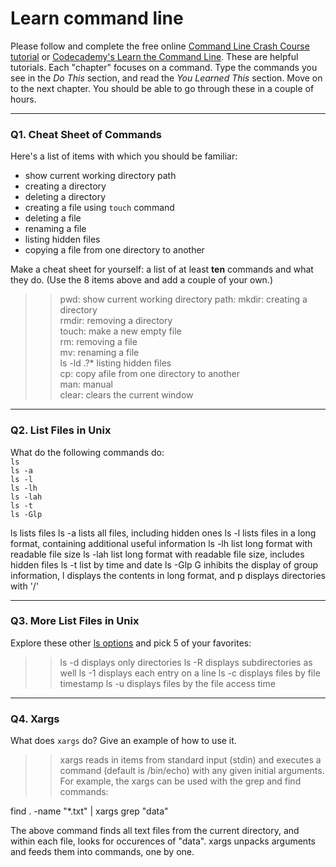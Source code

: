 # Learn command line

Please follow and complete the free online [Command Line Crash Course
tutorial](https://web.archive.org/web/20160708171659/http://cli.learncodethehardway.org/book/) or [Codecademy's Learn the Command Line](https://www.codecademy.com/learn/learn-the-command-line). These are helpful tutorials. Each "chapter" focuses on a command. Type the commands you see in the _Do This_ section, and read the _You Learned This_ section. Move on to the next chapter. You should be able to go through these in a couple of hours.

---

### Q1.  Cheat Sheet of Commands  

Here's a list of items with which you should be familiar:  
* show current working directory path
* creating a directory
* deleting a directory
* creating a file using `touch` command
* deleting a file
* renaming a file
* listing hidden files
* copying a file from one directory to another

Make a cheat sheet for yourself: a list of at least **ten** commands and what they do.  (Use the 8 items above and add a couple of your own.)  

> > pwd: show current working directory path: 
mkdir: creating a directory  
rmdir: removing a directory  
touch: make a new empty file  
rm: removing a file  
mv: renaming a file  
ls -ld .?*    listing hidden files  
cp: copy  afile from one directory to another  
man: manual  
clear: clears the current window  


---

### Q2.  List Files in Unix   

What do the following commands do:  
`ls`  
`ls -a`  
`ls -l`  
`ls -lh`  
`ls -lah`  
`ls -t`  
`ls -Glp`  

> > 

ls		lists files
ls -a		lists all files, including hidden ones
ls -l  		lists files in a long format, containing additional useful information 
ls -lh 		list long format with readable file size
ls -lah  	list long format with readable file size, includes hidden files
ls -t		list by time and date
ls -Glp 	G inhibits the display of group information, l displays the contents in long format, and p displays directories with '/'


---


### Q3.  More List Files in Unix  

Explore these other [ls options](http://www.techonthenet.com/unix/basic/ls.php) and pick 5 of your favorites:

> > ls -d	displays only directories
ls -R 		displays subdirectories as well
ls -1 		displays each entry on a line
ls -c 	 	displays files by file timestamp
ls -u 		displays files by the file access time

---

### Q4.  Xargs   

What does `xargs` do? Give an example of how to use it.

> > xargs reads in items from standard input (stdin) and executes a command (default is /bin/echo) with any given initial arguments. For example, the xargs can be used with the grep and find commands:

find . -name "*.txt" | xargs grep "data"

The above command finds all text files from the current directory, and within each file, looks for occurences of "data". xargs unpacks arguments and feeds them into commands, one by one.

